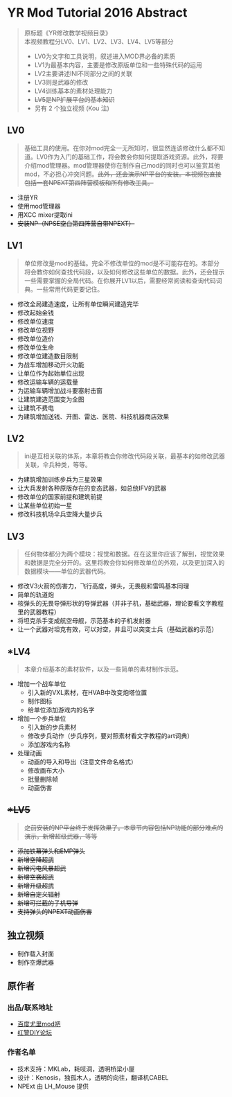 # YR Mod Tutorial 2016 Abstract

> 原标题《YR修改教学视频目录》  
> 本视频教程分LV0、LV1、LV2、LV3、LV4、LV5等部分
> - LV0为文字和工具说明，叙述进入MOD界必备的素质
> - LV1为最基本内容，主要是修改原版单位和一些特殊代码的运用
> - LV2主要讲述INI不同部分之间的关联
> - LV3则是武器的修改
> - LV4训练基本的素材处理能力
> - ~~LV5是NP扩展平台的基本知识~~
> - 另有 2 个独立视频 (Kou 注)

## LV0

> 基础工具的使用。在你对mod完全一无所知时，很显然连该修改什么都不知道。LV0作为入门的基础工作，将会教会你如何提取游戏资源。此外，将要介绍mod管理器。mod管理器使你在制作自己mod的同时也可以鉴赏其他mod，不必担心冲突问题。~~此外，还会演示NP平台的安装。本视频包直接包括一套NPEXT第四阵营模板和所有修改工具。~~

- 注册YR
- 使用mod管理器
- 用XCC mixer提取ini
- ~~安装NP（NPSE空白第四阵营自带NPEXT）~~

## LV1

> 单位修改是mod的基础。完全不修改单位的mod是不可能存在的。本部分将会教你如何查找代码段，以及如何修改这些单位的数据。此外，还会提示一些需要掌握的全局代码。在你展开LV1以后，需要经常阅读和查询代码词典。一些常用代码更要记住。

- 修改全局建造速度，让所有单位瞬间建造完毕
- 修改起始金钱
- 修改单位速度
- 修改单位视野
- 修改单位造价
- 修改单位生命
- 修改单位建造数目限制
- 为战车增加移动开火功能
- 让单位作为起始单位出现
- 修改运输车辆的运载量
- 为运输车辆增加战斗要塞射击窗
- 让建筑建造范围变为全图
- 让建筑不费电
- 为建筑增加送钱、开图、雷达、医院、科技机器商店效果

## LV2

> ini是互相关联的体系，本章将教会你修改代码段关联，最基本的如修改武器关联，伞兵种类，等等。

- 为建筑增加训练步兵为三星效果
- 让大兵发射各种原版存在的变态武器，如总统IFV的武器
- 修改单位的国家前提和建筑前提
- 让某些单位初始一星
- 修改科技机场伞兵空降大量步兵

## LV3

> 任何物体都分为两个模块：视觉和数据。在在这里你应该了解到，视觉效果和数据是完全分开的。这里将教会你如何修改单位的外观，以及更加深入的数据模块——单位的武器代码。

- 修改V3火箭的伤害力，飞行高度，弹头，无畏舰和雷鸣基本同理
- 简单的轨道炮
- 核弹头的无畏导弹形状的导弹武器（并非子机，基础武器，理论要看文字教程里的武器教程）
- 将坦克杀手变成航空母舰，示范基本的子机发射器
- 让一个武器对坦克有效，可以对空，并且可以突变士兵（基础武器的示范）

## *LV4

> 本章介绍基本的素材软件，以及一些简单的素材制作示范。

- 增加一个战车单位
  - 引入新的VXL素材，在HVAB中改变炮塔位置
  - 制作图标
  - 给单位添加游戏内的名字
- 增加一个步兵单位
  - 引入新的步兵素材
  - 修改步兵动作（步兵序列，要对照素材看文字教程的art词典）
  - 添加游戏内名称
- 处理动画
  - 动画的导入和导出（注意文件命名格式）
  - 修改画布大小
  - 批量删除帧
  - 动画伤害

## ~~*LV5~~

> ~~之前安装的NP平台终于发挥效果了。本章节内容包括NP功能的部分难点的演示，新增超级武器，等等~~

- ~~添加铁幕弹头和EMP弹头~~
- ~~新增空降超武~~
- ~~新增闪电风暴超武~~
- ~~新增空袭超武~~
- ~~新增升级超武~~
- ~~新增自定义辐射~~
- ~~新增可拦截的子机导弹~~
- ~~支持弹头的NPEXT动画伤害~~

## 独立视频

- 制作载入封面
- 制作空爆武器

## 原作者

### 出品/联系地址

- [百度尤里mod吧](http://tieba.baidu.com/f?kw=%D3%C8%C0%EFmod)
- [红警DIY论坛](http://bbs.ra2diy.com/)

### 作者名单

- 技术支持：MKLab，耗吱洞，透明桥梁小屋
- 设计：Kenosis，独孤木人，透明的向往，翻译机CABEL
- NPExt 由 LH_Mouse 提供